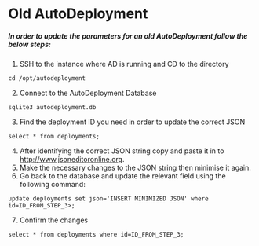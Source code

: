 # Old AutoDeployment

##### In order to update the parameters for an old AutoDeployment follow the below steps: #####

1. SSH to the instance where AD is running and CD to the directory
~~~
cd /opt/autodeployment
~~~
2. Connect to the AutoDeployment Database
~~~
sqlite3 autodeployment.db
~~~
3. Find the deployment ID you need in order to update the correct JSON
~~~
select * from deployments;
~~~
4. After identifying the correct JSON string copy and paste it in to http://www.jsoneditoronline.org.
5. Make the necessary changes to the JSON string then minimise it again.
6. Go back to the database and update the relevant field using the following command:
~~~
update deployments set json='INSERT MINIMIZED JSON' where id=ID_FROM_STEP_3>;
~~~
7. Confirm the changes
~~~
select * from deployments where id=ID_FROM_STEP_3;
~~~

